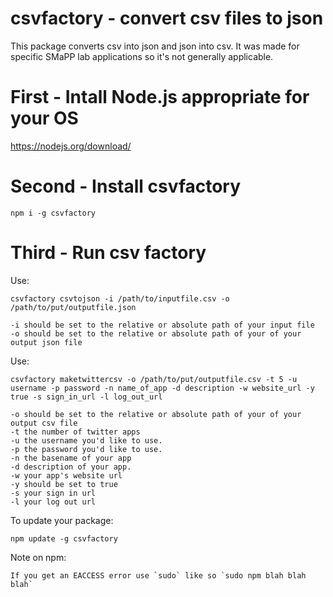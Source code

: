 csvfactory - convert csv files to json
======================================

This package converts csv into json and json into csv. It was made for specific SMaPP lab applications so it's not generally applicable.


First - Intall Node.js appropriate for your OS
==========================
<a href="https://nodejs.org/download/">https://nodejs.org/download/</a>

Second - Install csvfactory
==========================
```
npm i -g csvfactory
```

Third - Run csv factory
=======================
Use:
```
csvfactory csvtojson -i /path/to/inputfile.csv -o /path/to/put/outputfile.json
```
```
-i should be set to the relative or absolute path of your input file
-o should be set to the relative or absolute path of your of your output json file
```

Use:

```
csvfactory maketwittercsv -o /path/to/put/outputfile.csv -t 5 -u username -p password -n name_of_app -d description -w website_url -y true -s sign_in_url -l log_out_url
```
```
-o should be set to the relative or absolute path of your of your output csv file
-t the number of twitter apps
-u the username you'd like to use.
-p the password you'd like to use.
-n the basename of your app
-d description of your app.
-w your app's website url
-y should be set to true
-s your sign in url
-l your log out url
```

To update your package:
```
npm update -g csvfactory
```

Note on npm:
```
If you get an EACCESS error use `sudo` like so `sudo npm blah blah blah`
```